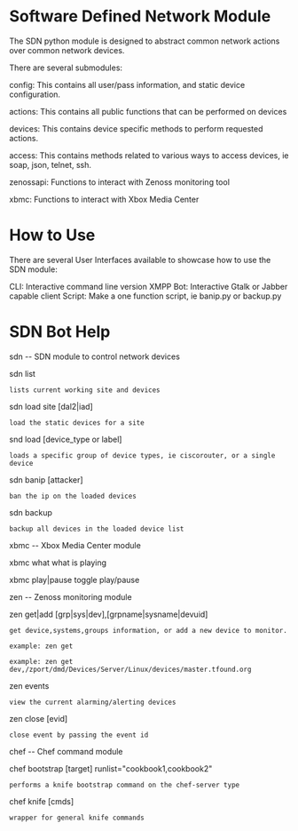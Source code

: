 Software Defined Network Module
===============================

The SDN python module is designed to abstract common network actions over common network devices.

There are several submodules:

config:
    This contains all user/pass information, and static device configuration.

actions:
    This contains all public functions that can be performed on devices

devices:
    This contains device specific methods to perform requested actions.

access:
    This contains methods related to various ways to access devices, ie soap, json, telnet, ssh.

zenossapi:
    Functions to interact with Zenoss monitoring tool

xbmc:
    Functions to interact with Xbox Media Center


How to Use
===========

There are several User Interfaces available to showcase how to use the SDN module:

CLI:
    Interactive command line version
XMPP Bot:
    Interactive Gtalk or Jabber capable client
Script:
    Make a one function script, ie banip.py or backup.py



SDN Bot Help
=============

sdn -- SDN module to control network devices

sdn list

    lists current working site and devices

sdn load site [dal2|iad]

    load the static devices for a site

snd load [device_type or label]

    loads a specific group of device types, ie ciscorouter, or a single device

sdn banip [attacker]

    ban the ip on the loaded devices

sdn backup

    backup all devices in the loaded device list


xbmc -- Xbox Media Center module

xbmc what
    what is playing

xbmc play|pause
    toggle play/pause


zen -- Zenoss monitoring module

zen get|add [grp|sys|dev],[grpname|sysname|devuid]

    get device,systems,groups information, or add a new device to monitor.

    example: zen get

    example: zen get dev,/zport/dmd/Devices/Server/Linux/devices/master.tfound.org

zen events

    view the current alarming/alerting devices

zen close [evid]

    close event by passing the event id


chef -- Chef command module

chef bootstrap [target] runlist="cookbook1,cookbook2"

    performs a knife bootstrap command on the chef-server type

chef knife [cmds]

    wrapper for general knife commands
                                                  
